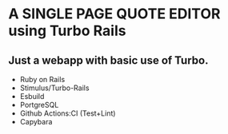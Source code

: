 # A SINGLE PAGE QUOTE EDITOR using Turbo Rails

## Just a webapp with basic use of Turbo.

- Ruby on Rails
- Stimulus/Turbo-Rails
- Esbuild
- PortgreSQL
- Github Actions:CI (Test+Lint)
- Capybara
